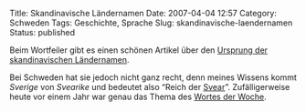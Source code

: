 Title: Skandinavische Ländernamen
Date: 2007-04-04 12:57
Category: Schweden
Tags: Geschichte, Sprache
Slug: skandinavische-laendernamen
Status: published

Beim Wortfeiler gibt es einen schönen Artikel über den [Ursprung der
skandinavischen
Ländernamen](http://wortfeiler.blogspot.com/2007/04/skandinavische-lndernamen.html).

Bei Schweden hat sie jedoch nicht ganz recht, denn meines Wissens kommt
*Sverige* von *Svearike* und bedeutet also “Reich der
[Svear](http://de.wikipedia.org/wiki/Svear)”. Zufälligerweise heute vor
einem Jahr war genau das Thema des [Wortes der
Woche](http://www.fiket.de/2006/04/04/wort-des-tages-konungariket-sverige/).

